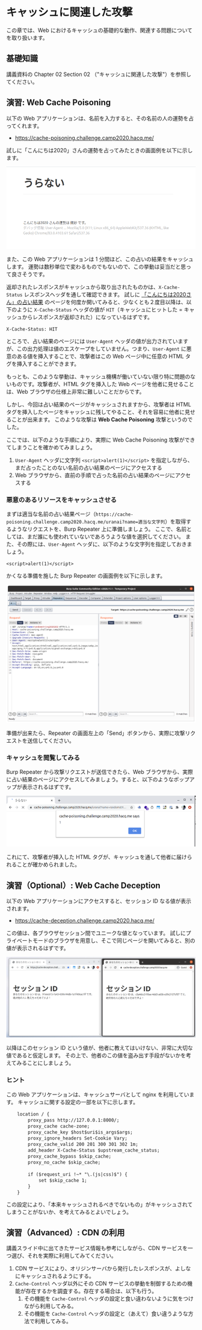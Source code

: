 # キャッシュに関連した攻撃

この章では、Web におけるキャッシュの基礎的な動作、関連する問題についてを取り扱います。

## 基礎知識

講義資料の Chapter 02 Section 02 （"キャッシュに関連した攻撃"）を参照してください。

## 演習: Web Cache Poisoning

以下の Web アプリケーションは、名前を入力すると、その名前の人の運勢を占ってくれます。

- https://cache-poisoning.challenge.camp2020.hacq.me/

試しに「こんにちは2020」さんの運勢を占ってみたときの画面例を以下に示します。

![](./images/07/sample.png)

また、この Web アプリケーションは 1 分間ほど、この占いの結果をキャッシュします。
運勢は数秒単位で変わるものでもないので、この挙動は妥当だと思って良さそうです。

返却されたレスポンスがキャッシュから取り出されたものかは、`X-Cache-Status` レスポンスヘッダを通して確認できます。
試しに [「こんにちは2020さん」の占い結果](https://cache-poisoning.challenge.camp2020.hacq.me/uranai?name=%E3%81%93%E3%82%93%E3%81%AB%E3%81%A1%E3%81%AF2020) のページを何度か開いてみると、少なくとも２度目以降は、以下のように `X-Cache-Status` ヘッダの値が `HIT`（キャッシュにヒットした = キャッシュからレスポンスが返却された）になっているはずです。

```
X-Cache-Status: HIT
```

ところで、占い結果のページには `User-Agent` ヘッダの値が出力されていますが、この出力処理は値のエスケープをしていません。つまり、`User-Agent` に悪意のある値を挿入することで、攻撃者はこの Web ページ中に任意の HTML タグを挿入することができます。

もっとも、このような挙動は、キャッシュ機構が働いていない限り特に問題のないものです。攻撃者が、HTML タグを挿入した Web ページを他者に見せることは、Web ブラウザの仕様上非常に難しいことだからです。

しかし、今回は占い結果のページがキャッシュされますから、攻撃者は HTML タグを挿入したページをキャッシュに残してやること、それを容易に他者に見せることが出来ます。
このような攻撃は **Web Cache Poisoning** 攻撃というのでした。

ここでは、以下のような手順により、実際に Web Cache Poisoning 攻撃ができてしまうことを確かめてみましょう。

1. `User-Agent` ヘッダに文字列 `<script>alert(1)</script>` を指定しながら、まだ占ったことのない名前の占い結果のページにアクセスする
2. Web ブラウザから、直前の手順で占った名前の占い結果のページにアクセスする

### 悪意のあるリソースをキャッシュさせる

まずは適当な名前の占い結果ページ（`https://cache-poisoning.challenge.camp2020.hacq.me/uranai?name=適当な文字列`）を取得するようなリクエストを、Burp Repeater 上に準備しましょう。
ここで、名前としては、まだ誰にも使われていないであろうような値を選択してください。
また、その際には、`User-Agent` ヘッダに、以下のような文字列を指定しておきましょう。

```
<script>alert(1)</script>
```

かくなる準備を施した Burp Repeater の画面例を以下に示します。

![](./images/07/poisoning-preparation.png)

準備が出来たら、Repeater の画面左上の「Send」ボタンから、実際に攻撃リクエストを送信してください。

### キャッシュを閲覧してみる

Burp Repeater から攻撃リクエストが送信できたら、Web ブラウザから、実際に占い結果のページにアクセスしてみましょう。すると、以下のようなポップアップが表示されるはずです。

![](./images/07/poisoning-check-result.png)

これにて、攻撃者が挿入した HTML タグが、キャッシュを通して他者に届けられることが確かめられました。

## 演習（Optional）: Web Cache Deception

以下の Web アプリケーションにアクセスすると、セッション ID なる値が表示されます。

- https://cache-deception.challenge.camp2020.hacq.me/

この値は、各ブラウザセッション間でユニークな値となっています。
試しにプライベートモードのブラウザを用意し、そこで同じページを開いてみると、別の値が表示されるはずです。

![](./images/07/deception-assumption.png)

以降はこのセッション ID という値が、他者に教えてはいけない、非常に大切な値であると仮定します。
その上で、他者のこの値を盗み出す手段がないかを考えてみることにしましょう。

### ヒント

この Web アプリケーションは、キャッシュサーバとして nginx を利用しています。
キャッシュに関する設定の一部を以下に示します。

```
    location / {
        proxy_pass http://127.0.0.1:8000/;
        proxy_cache cache-zone;
        proxy_cache_key $host$uri$is_args$args;
        proxy_ignore_headers Set-Cookie Vary;
        proxy_cache_valid 200 201 300 301 302 1m;
        add_header X-Cache-Status $upstream_cache_status;
        proxy_cache_bypass $skip_cache;
        proxy_no_cache $skip_cache;

        if ($request_uri !~* "\.(js|css)$") {
            set $skip_cache 1;
        }
    }
```

この設定により、「本来キャッシュされるべきでないもの」がキャッシュされてしまうことがないか、を考えてみるとよいでしょう。

## 演習（Advanced）: CDN の利用

講義スライド中に出てきたサービス情報も参考にしながら、CDN サービスを一つ選び、それを実際に利用してみてください。

1. CDN サービスにより、オリジンサーバから発行したレスポンスが、よしなにキャッシュされるようにする。
2. `Cache-Control` ヘッダ以外にその CDN サービスの挙動を制御するための機能が存在するかを調査する。存在する場合は、以下も行う。
    1. その機能を `Cache-Control` ヘッダの設定と食い違わないように気をつけながら利用してみる。
    2. その機能を `Cache-Control` ヘッダの設定と（あえて）食い違うような方法で利用してみる。